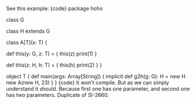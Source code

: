 See this example:
{code}
package hoho

class G

class H extends G

class A[T](x: T) {

  def this(y: G, z: T) = {
    this(z)
    print(1)
  }

  def this(z: H, h: T) = {
    this(h)
    print(2)
  }
}

object T {
  def main(args: Array[String]) {
    implicit def g2h(g: G): H = new H
    new A(new H, 23)
  }
}
{code}
It won't compile. But as we can simply understand it should. Because first one has one parameter, and second one has two parameters.
Duplicate of SI-2660.
